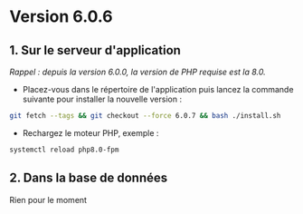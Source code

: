 # Version 6.0.6

## 1. Sur le serveur d'application

*Rappel : depuis la version 6.0.0, la version de PHP requise est la 8.0.*

- Placez-vous dans le répertoire de l'application puis lancez la commande suivante
  pour installer la nouvelle version :

```bash
git fetch --tags && git checkout --force 6.0.7 && bash ./install.sh
```

- Rechargez le moteur PHP, exemple :

```bash
systemctl reload php8.0-fpm
```

## 2. Dans la base de données

Rien pour le moment
```postgresql
```